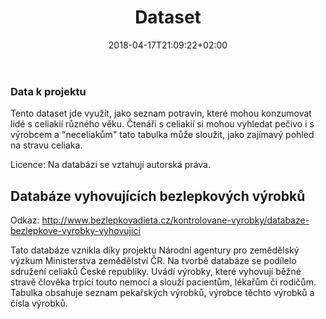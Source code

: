 ﻿---
title: "Dataset"
date: 2018-04-17T21:09:22+02:00
draft: false
---


### Data k projektu 

Tento dataset jde využít, jako seznam potravin, které mohou konzumovat lidé s celiakií různého věku. Čtenáři s celiakií si mohou vyhledat pečivo i s výrobcem a "neceliakům" tato tabulka může sloužit, jako zajímavý pohled na stravu celiaka. 

Licence:  Na databázi se vztahují autorská práva.   

## Databáze vyhovujících bezlepkových výrobků  

Odkaz: http://www.bezlepkovadieta.cz/kontrolovane-vyrobky/databaze-bezlepkove-vyrobky-vyhovujici  

Tato databáze vznikla díky projektu Národní agentury pro zemědělský výzkum Ministerstva zemědělství ČR. Na tvorbě databáze se podílelo sdružení celiaků České republiky. Uvádí výrobky, 
které vyhovují běžné stravě člověka trpící touto nemocí a slouží pacientům, lékařům či rodičům. Tabulka obsahuje seznam pekařských výrobků, výrobce těchto výrobků a čísla výrobků. 